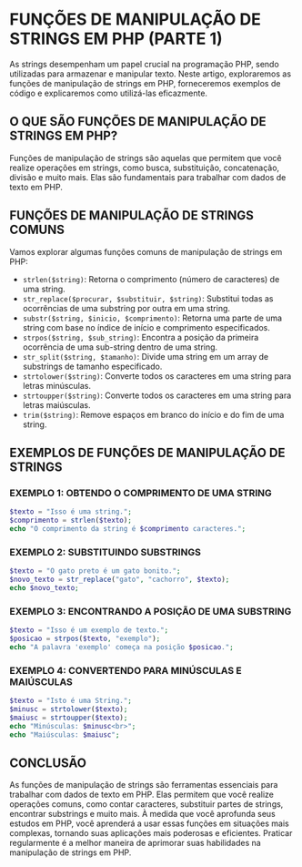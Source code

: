 # FUNÇÕES DE MANIPULAÇÃO DE STRINGS EM PHP (PARTE 1)

As strings desempenham um papel crucial na programação PHP, sendo utilizadas para armazenar e manipular texto. Neste artigo, exploraremos as funções de manipulação de strings em PHP, forneceremos exemplos de código e explicaremos como utilizá-las eficazmente.

## O QUE SÃO FUNÇÕES DE MANIPULAÇÃO DE STRINGS EM PHP?
Funções de manipulação de strings são aquelas que permitem que você realize operações em strings, como busca, substituição, concatenação, divisão e muito mais. Elas são fundamentais para trabalhar com dados de texto em PHP.

## FUNÇÕES DE MANIPULAÇÃO DE STRINGS COMUNS
Vamos explorar algumas funções comuns de manipulação de strings em PHP:

- `strlen($string)`: Retorna o comprimento (número de caracteres) de uma string.
- `str_replace($procurar, $substituir, $string)`: Substitui todas as ocorrências de uma substring por outra em uma string.
- `substr($string, $inicio, $comprimento)`: Retorna uma parte de uma string com base no índice de início e comprimento especificados.
- `strpos($string, $sub_string)`: Encontra a posição da primeira ocorrência de uma sub-string dentro de uma string.
- `str_split($string, $tamanho)`: Divide uma string em um array de substrings de tamanho especificado.
- `strtolower($string)`: Converte todos os caracteres em uma string para letras minúsculas.
- `strtoupper($string)`: Converte todos os caracteres em uma string para letras maiúsculas.
- `trim($string)`: Remove espaços em branco do início e do fim de uma string.

## EXEMPLOS DE FUNÇÕES DE MANIPULAÇÃO DE STRINGS
### EXEMPLO 1: OBTENDO O COMPRIMENTO DE UMA STRING
```php
$texto = "Isso é uma string.";
$comprimento = strlen($texto);
echo "O comprimento da string é $comprimento caracteres.";
```

### EXEMPLO 2: SUBSTITUINDO SUBSTRINGS
```php
$texto = "O gato preto é um gato bonito.";
$novo_texto = str_replace("gato", "cachorro", $texto);
echo $novo_texto;
```

### EXEMPLO 3: ENCONTRANDO A POSIÇÃO DE UMA SUBSTRING
```php
$texto = "Isso é um exemplo de texto.";
$posicao = strpos($texto, "exemplo");
echo "A palavra 'exemplo' começa na posição $posicao.";
```

### EXEMPLO 4: CONVERTENDO PARA MINÚSCULAS E MAIÚSCULAS
```php
$texto = "Isto é uma String.";
$minusc = strtolower($texto);
$maiusc = strtoupper($texto);
echo "Minúsculas: $minusc<br>";
echo "Maiúsculas: $maiusc";
```

## CONCLUSÃO
As funções de manipulação de strings são ferramentas essenciais para trabalhar com dados de texto em PHP. Elas permitem que você realize operações comuns, como contar caracteres, substituir partes de strings, encontrar substrings e muito mais. À medida que você aprofunda seus estudos em PHP, você aprenderá a usar essas funções em situações mais complexas, tornando suas aplicações mais poderosas e eficientes. Praticar regularmente é a melhor maneira de aprimorar suas habilidades na manipulação de strings em PHP.